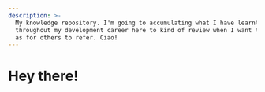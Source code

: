 ```yaml
---
description: >-
  My knowledge repository. I'm going to accumulating what I have learnt
  throughout my development career here to kind of review when I want to as well
  as for others to refer. Ciao!
---
```


# Hey there!

